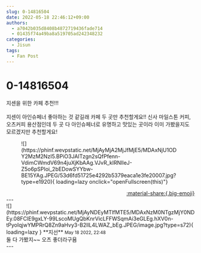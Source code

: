 ```yaml
---
slug: 0-14816504
date: 2022-05-18 22:46:12+09:00
authors:
  - a7042b035d8408b4872719436fade714
  - 01435f74a49ba8a519705ad242348232
categories:
  - Jisun
tags:
  - Fan Post
---
```


# 0-14816504

<div class="post-container" markdown="1">
<div class="content-container md-sidebar__scrollwrap" markdown="1">

지센을 위한 카페 추천!!!<br><br>지센이 아인슈페너 좋아하는 것 같길래 카페 두 곳만 추천할게요!! 신사 마일스톤 커피,오츠커피 용산점인데 두 곳 다 아인슈페너로 유명하고 맛있는 곳이라 이미 가봤을지도 모르겠지만 추천할게요!<br>
<figure markdown="1">
![](https://phinf.wevpstatic.net/MjAyMjA2MjJfMjE5/MDAxNjU1ODY2MzM2NzI5.BPiO3JAITzgn2sQfPfenn-VdimCWmdV69n4juXjKbAAg.VJvR_klRNIleJ-Z5o6pSPIoi_2bEDowSYYbw-BE15YAg.JPEG/53d6fd51725e4292b5379eaca1e3fe20007.jpg?type=e1920){ loading=lazy onclick="openFullscreen(this)"}
</figure>


</div>
</div>

<div style="text-align: right;" markdown="1">
<a href="https://weverse.io/fromis9/fanpost/0-14816504" style="text-align: right;">:material-share:{.big-emoji}</a>
</div>
---

<div class="comments-container md-sidebar__scrollwrap" markdown="1">
<div class="comment" markdown="1">
<div class='id-container' markdown="1">
![](https://phinf.wevpstatic.net/MjAyNDEyMTlfMTE5/MDAxNzM0NTgzMjY0NDEy.08FClE9gxLY-99LscoMUgQbKnrVicLFFWSqmAi3eGLEg.hXV0n-tPyoIqjwYMPRrQ8Zn9aHvy3-B2llL4LWAZ_bEg.JPEG/image.jpg?type=s72){ loading=lazy }
**<span class="artist">지선</span>** <small>May 18 2022, 22:48</small><br>
</div>
<div class='comment-body' markdown="1">
둘 다 가봤지~~ 오츠 좋더라구욤
</div>
</div>
</div>
---
